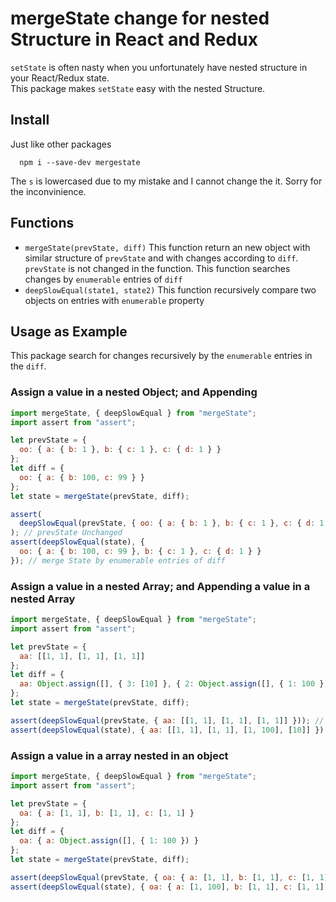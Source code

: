 # mergeState change for nested Structure in React and Redux
`setState` is often nasty when you unfortunately have nested structure in your React/Redux state.  
This package makes `setState` easy with the nested Structure.  

## Install 
Just like other packages
```
  npm i --save-dev mergestate
```
The `s` is lowercased due to my mistake and I cannot change the it.  Sorry for the inconvinience.

## Functions
  * `mergeState(prevState, diff)` 
  This function return an new object with similar structure of `prevState` and with changes according to `diff`. 
  `prevState` is not changed in the function.  This function searches changes by `enumerable` entries of `diff`
  * `deepSlowEqual(state1, state2)` 
  This function recursively compare two objects on entries with `enumerable` property


## Usage as Example
  This package search for changes recursively by the `enumerable` entries in the `diff`.

### Assign a value in a nested Object; and Appending 

```js 
import mergeState, { deepSlowEqual } from "mergeState";
import assert from "assert";

let prevState = {
  oo: { a: { b: 1 }, b: { c: 1 }, c: { d: 1 } }
};
let diff = {
  oo: { a: { b: 100, c: 99 } }
};
let state = mergeState(prevState, diff);

assert(
  deepSlowEqual(prevState, { oo: { a: { b: 1 }, b: { c: 1 }, c: { d: 1 } } })
); // prevState Unchanged
assert(deepSlowEqual(state), {
  oo: { a: { b: 100, c: 99 }, b: { c: 1 }, c: { d: 1 } }
}); // merge State by enumerable entries of diff
```

### Assign a value in a nested Array; and Appending a value in a nested Array
```js
import mergeState, { deepSlowEqual } from "mergeState";
import assert from "assert";

let prevState = {
  aa: [[1, 1], [1, 1], [1, 1]]
};
let diff = {
  aa: Object.assign([], { 3: [10] }, { 2: Object.assign([], { 1: 100 }) })
};
let state = mergeState(prevState, diff);

assert(deepSlowEqual(prevState, { aa: [[1, 1], [1, 1], [1, 1]] })); // prevState Unchanged
assert(deepSlowEqual(state), { aa: [[1, 1], [1, 1], [1, 100], [10]] }); // merge State by enumerable entries of diff
```

### Assign a value in a array nested in an object
```js
import mergeState, { deepSlowEqual } from "mergeState";
import assert from "assert";

let prevState = {
  oa: { a: [1, 1], b: [1, 1], c: [1, 1] }
};
let diff = {
  oa: { a: Object.assign([], { 1: 100 }) }
};
let state = mergeState(prevState, diff);

assert(deepSlowEqual(prevState, { oa: { a: [1, 1], b: [1, 1], c: [1, 1] } })); // prevState Unchanged
assert(deepSlowEqual(state), { oa: { a: [1, 100], b: [1, 1], c: [1, 1] } }); // merge State by enumerable entries of diff
```
